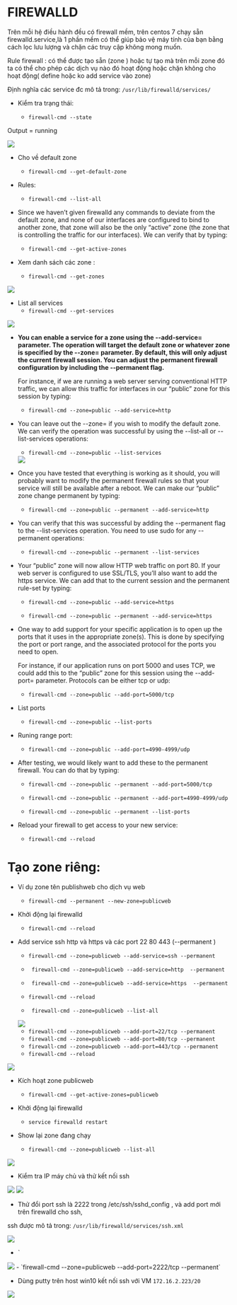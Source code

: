 # FIREWALLD

Trên mỗi hệ điều hành đều có firewall mềm, trên centos 7 chạy sẵn firewalld.service,là 1 phần mềm có thể giúp bảo vệ máy tính của bạn bằng cách lọc lưu lượng và chặn các truy cập không mong muốn.

Rule firewall : có thể được tạo sẵn (zone ) hoặc tự tạo mà trên mỗi zone đó ta có thể cho phép các dịch vụ nào đó hoạt động hoặc chặn không cho hoạt động( define hoặc ko add service vào zone)

Định nghĩa các service  đc mô tả trong: `/usr/lib/firewalld/services/`


- Kiểm tra trạng thái:

  - `firewall-cmd --state`

Output = running

<img src="imgservices/26.png">

- Cho về default zone 

  - `firewall-cmd --get-default-zone`

- Rules:

  - `firewall-cmd --list-all`

- Since we haven’t given firewalld any commands to deviate from the default zone, and none of our interfaces are configured to bind to another zone, that zone will also be the only “active” zone (the zone that is controlling the traffic for our interfaces). We can verify that by typing:

  - `firewall-cmd --get-active-zones`

- Xem danh sách các zone :

  - `firewall-cmd --get-zones`

<img src="imgservices/1.png">

- List all services
  - `firewall-cmd --get-services`

<img src="imgservices/2.png">

- **You can enable a service for a zone using the --add-service= parameter. The operation will target the default zone or whatever zone is specified by the --zone= parameter. By default, this will only adjust the current firewall session. You can adjust the permanent firewall configuration by including the --permanent flag.**



  For instance, if we are running a web server serving conventional HTTP traffic, we can allow this traffic for interfaces in our “public” zone for this session by typing:

  - `firewall-cmd --zone=public --add-service=http`
- You can leave out the --zone= if you wish to modify the default zone. We can verify the operation was successful by using the --list-all or --list-services operations:

  - `firewall-cmd --zone=public --list-services`

  <img src="imgservices/3.png">

- Once you have tested that everything is working as it should, you will probably want to modify the permanent firewall rules so that your service will still be available after a reboot. We can make our “public” zone change permanent by typing:  
  - `firewall-cmd --zone=public --permanent --add-service=http`

- You can verify that this was successful by adding the --permanent flag to the --list-services operation. You need to use sudo for any --permanent operations:  

  - `firewall-cmd --zone=public --permanent --list-services`

- Your “public” zone will now allow HTTP web traffic on port 80. If your web server is configured to use SSL/TLS, you’ll also want to add the https service. We can add that to the current session and the permanent rule-set by typing:

  - `firewall-cmd --zone=public --add-service=https`

  - `firewall-cmd --zone=public --permanent --add-service=https`

- One way to add support for your specific application is to open up the ports that it uses in the appropriate zone(s). This is done by specifying the port or port range, and the associated protocol for the ports you need to open.

  For instance, if our application runs on port 5000 and uses TCP, we could add this to the “public” zone for this session using the --add-port= parameter. Protocols can be either tcp or udp:

  - `firewall-cmd --zone=public --add-port=5000/tcp`

- List ports   

  - `firewall-cmd --zone=public --list-ports`

- Runing range port:

  - `firewall-cmd --zone=public --add-port=4990-4999/udp`  

- After testing, we would likely want to add these to the permanent firewall. You can do that by typing:

  - `firewall-cmd --zone=public --permanent --add-port=5000/tcp`

  - `firewall-cmd --zone=public --permanent --add-port=4990-4999/udp`

  - `firewall-cmd --zone=public --permanent --list-ports`

- Reload your firewall to get access to your new service:

  - `firewall-cmd --reload`

# Tạo zone riêng:

- Ví dụ zone tên publishweb cho dịch vụ web

  - `firewall-cmd --permanent --new-zone=publicweb`

- Khởi động lại firewalld
 
  - `firewall-cmd --reload`
  


- Add service ssh http và https  và các port 22 80 443 (--permanent )

  - `firewall-cmd --zone=publicweb --add-service=ssh --permanent`

  - ` firewall-cmd --zone=publicweb --add-service=http  --permanent`

  - ` firewall-cmd --zone=publicweb --add-service=https  --permanent`

  - `firewall-cmd --reload`

  - ` firewall-cmd --zone=publicweb --list-all`

  <img src="imgservices/9.png">

  - `firewall-cmd --zone=publicweb --add-port=22/tcp --permanent`
  - `firewall-cmd --zone=publicweb --add-port=80/tcp --permanent`
  - `firewall-cmd --zone=publicweb --add-port=443/tcp --permanent`
  - `firewall-cmd --reload`

<img src="imgservices/8.png">


- Kích hoạt zone publicweb

  - `firewall-cmd --get-active-zones=publicweb`

- Khởi động lại firewalld

  - `service firewalld restart`

- Show lại zone đang chạy

  - `firewall-cmd --zone=publicweb --list-all`

<img src="imgservices/10.png">

- Kiểm tra IP máy chủ và thử kết nối ssh

<img src="imgservices/7.png"> 

<img src="imgservices/11.png">


- Thử đổi port ssh là 2222 trong /etc/ssh/sshd_config , và add port mới trên firewalld cho ssh, 

ssh được mô tả trong: `/usr/lib/firewalld/services/ssh.xml`

<img src="imgservices/12.png">

- `
<img src="imgservices/27.png">
- `firewall-cmd --zone=publicweb --add-port=2222/tcp --permanent`

- Dùng putty trên host win10 kết nối ssh với VM `172.16.2.223/20`




<img src="imgservices/16.png">

